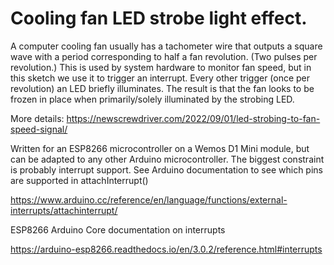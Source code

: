 # Cooling fan LED strobe light effect.
A computer cooling fan usually has a tachometer wire that outputs a square
wave with a period corresponding to half a fan revolution. (Two pulses per
revolution.) This is used by system hardware to monitor fan speed, but in
this sketch we use it to trigger an interrupt. Every other trigger (once 
per revolution) an LED briefly illuminates. The result is that the fan
looks to be frozen in place when primarily/solely illuminated by the strobing
LED.

More details:
https://newscrewdriver.com/2022/09/01/led-strobing-to-fan-speed-signal/

Written for an ESP8266 microcontroller on a Wemos D1 Mini module, but can
be adapted to any other Arduino microcontroller. The biggest constraint is
probably interrupt support. See Arduino documentation to see which pins
are supported in attachInterrupt()

https://www.arduino.cc/reference/en/language/functions/external-interrupts/attachinterrupt/

ESP8266 Arduino Core documentation on interrupts

https://arduino-esp8266.readthedocs.io/en/3.0.2/reference.html#interrupts
